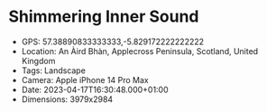 # Shimmering Inner Sound

- GPS: 57.38890833333333,-5.829172222222222
- Location: An Àird Bhàn, Applecross Peninsula, Scotland, United Kingdom
- Tags: Landscape
- Camera: Apple iPhone 14 Pro Max
- Date: 2023-04-17T16:30:48.000+01:00
- Dimensions: 3979x2984
